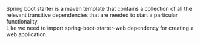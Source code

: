 
Spring boot starter is a maven template that contains a collection of all the relevant transitive dependencies that are needed to start a particular functionality.  
Like we need to import spring-boot-starter-web dependency for creating a web application.

